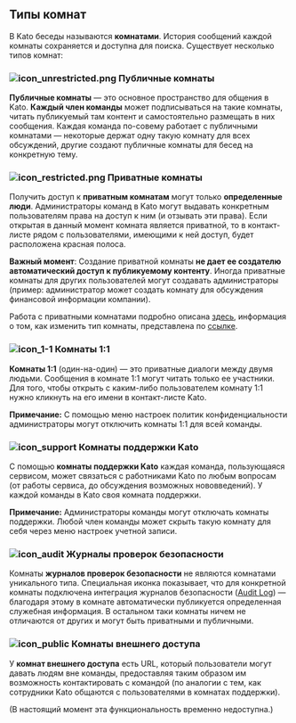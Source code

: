 ## Типы комнат

В Kato беседы называются **комнатами**. История сообщений каждой комнаты сохраняется и доступна для поиска. Существует несколько типов комнат:

### ![icon_unrestricted.png](https://s3.amazonaws.com/kato-share/c40a19803021fd1a9a2a7e0c1d5501b2db31191dacbe9dda631b6c943a6521bf/clip.png) Публичные комнаты

**Публичные комнаты** — это основное пространство для общения в Kato. **Каждый член команды** может подписываться на такие комнаты, читать публикуемый там контент и самостоятельно размещать в них сообщения. Каждая команда по-совему работает с публичными комнатами — некоторые держат одну такую комнату для всех обсуждений, другие создают публичные комнаты для бесед на конкретную тему.

### ![icon_restricted.png](https://s3.amazonaws.com/kato-share/b0ec7fb6ba4217471256c42a85225b1a82b5fb1967e754386b881b14a08591/clip.png) Приватные комнаты

Получить доступ к **приватным комнатам** могут только **определенные люди**. Администраторы команд в Kato могут выдавать конкретным пользователям права на доступ к ним (и отзывать эти права). Если открытая в данный момент комната является приватной, то в контакт-листе рядом с пользователями, имеющими к ней доступ, будет расположена красная полоса.

**Важный момент**: Создание приватной комнаты **не дает ее создателю автоматический доступ к публикуемому контенту**. Иногда приватные комнаты для других пользователей могут создавать администраторы (пример: администратор может создать комнату для обсуждения финансовой информации компании).

Работа с приватными комнатами подробно описана [здесь](https://kato.im/articles/ru/room-types/introducing-restricted-rooms), информация о том, как изменить тип комнаты, представлена по [ссылке](https://kato.im/articles/ru/room-types/introducing-changing-room-access).

### ![icon_1-1](https://s3.amazonaws.com/kato-share/ab26984594a4d458fddcedfd5dcd648dac751415e57c45568811db9a856dd946/clip.png) Комнаты 1:1 

**Комнаты 1:1** (один-на-один) — это приватные диалоги между двумя людьми. Сообщения в комнате 1:1 могут читать только ее участники. Для того, чтобы открыть с каким-либо пользователем комнату 1:1 нужно кликнуть на его имени в контакт-листе Kato.

**Примечание:** С помощью меню настроек политик конфиденциальности администраторы могут отключить комнаты 1:1 для всей команды.

### ![icon_support](https://s3.amazonaws.com/kato-share/81bb199e41a8e4729cd4e1354aa2af9a611c2534a46be563149eda97cfb61954/clip.png) Комнаты поддержки Kato

С помощью **комнаты поддержки Kato** каждая команда, пользующаяся сервисом, может связаться с работниками Kato по любым вопросам (от работы сервиса, до обсуждения возможных нововведений). У каждой команды в Kato своя комната поддержки.

**Примечание:** Администраторы команды могут отключать комнаты поддержки. Любой член команды может скрыть такую комнату для себя через меню настроек учетной записи.

### ![icon_audit](https://s3.amazonaws.com/kato-share/1ff1ab2420539f3d4d5b008f957e047bac4f06c45c9d08ebd288dc34975a965b/clip.png) Журналы проверок безопасности

Комнаты **журналов проверок безопасности** не являются комнатами уникального типа. Специальная иконка показывает, что для конкретной комнаты подключена интеграция журналов безопасности ([Audit Log](https://kato.im/articles/ru/introducing-security-audit-log/)) — благодаря этому в комнате автоматически публикуется определенная служебная информация. В остальном таки комнаты ничем не отличаются от других и могут быть приватными и публичными.

### ![icon_public](https://s3.amazonaws.com/kato-share/b2695440ca4e074b7b4c5d4a434e7772615146e4221c3b0401f4eb6f72f1709/Untitled%208.png) Комнаты внешнего доступа

У **комнат внешнего доступа** есть URL, который пользователи могут давать людям вне команды, предоставляя таким образом им возможность контактировать с командой (по аналогии с тем, как сотрудники Kato общаются с пользователями в комнатах поддержки).

(В настоящий момент эта функциональность временно недоступна.)
